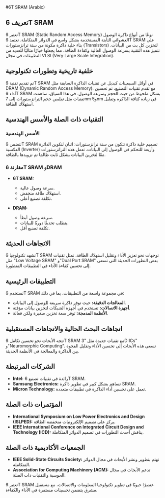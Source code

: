 #6T SRAM (Arabic)

## تعريف 6T SRAM
تعتبر 6T SRAM (Static Random Access Memory) نوعًا من أنواع ذاكرة الوصول العشوائي الثابتة المستخدمة بشكل واسع في الدوائر المتكاملة. تعتمد 6T SRAM على بناء خلية ذاكرة مكونة من ستة ترانزستورات (Transistors) لتخزين كل بت من البيانات. تتميز هذه التقنية بسرعة الوصول العالية وكفاءة الطاقة، مما يجعلها خيارًا مثاليًا للعديد من التطبيقات في مجال VLSI (Very Large Scale Integration).

## خلفية تاريخية وتطورات تكنولوجية
تم تقديم تقنية 6T SRAM في أوائل السبعينات كبديل عن تقنيات الذاكرة السابقة مثل DRAM (Dynamic Random Access Memory). مع تقدم تقنيات التصنيع، تم تحسين أداء 6T SRAM بشكل ملحوظ من حيث الحجم وسرعة الوصول. في هذا السياق، ساهمت تقنيات مثل تقليص حجم الترانزستورات إلى 7nm و5nm في زيادة كثافة الذاكرة وتقليل استهلاك الطاقة.

## التقنيات ذات الصلة والأسس الهندسية
### الأسس الهندسية
تتضمن 6T SRAM تصميم خلية ذاكرة تتكون من ستة ترانزستورات: اثنان لتكوين الدائرة العكسية (Inverter) وأربعة للتحكم في الوصول إلى البيانات. تعمل هذه الترانزستورات معًا لتخزين البيانات بشكل ثابت طالما تم تزويدها بالطاقة.

### مقارنة 6T SRAM وDRAM
- **6T SRAM:**
  - سرعة وصول عالية.
  - استهلاك طاقة منخفض.
  - تكلفة تصنيع أعلى.
  
- **DRAM:**
  - سرعة وصول أبطأ.
  - يتطلب تحديثًا دوريًا للبيانات.
  - تكلفة تصنيع أقل.

## الاتجاهات الحديثة
تشهد تكنولوجيا 6T SRAM توجهات نحو تعزيز الأداء وتقليل استهلاك الطاقة. تمثل تقنيات مثل "Low Voltage SRAM" و"Dual Port SRAM" بعض التطورات الحديثة التي تسعى إلى تحسين كفاءة الأداء في التطبيقات المتطورة.

## التطبيقات الرئيسية
تستخدم 6T SRAM في مجموعة واسعة من التطبيقات، بما في ذلك:
- **المعالجات الدقيقة:** حيث توفر ذاكرة سريعة للوصول إلى البيانات.
- **أجهزة الاتصالات:** تستخدم في أجهزة الشبكات لتخزين بيانات مؤقتة.
- **الأنظمة المدمجة:** توفر سعة تخزين صغيرة ولكن فعالة.

## اتجاهات البحث الحالية والاتجاهات المستقبلية
تتجه الأبحاث نحو تحسين تكامل 6T SRAM مع تقنيات جديدة مثل "3D ICs" و"Neuromorphic Computing". تسعى هذه الأبحاث إلى تحسين الأداء وتقليل الفجوة بين الذاكرة والمعالجة في الأنظمة الحديثة.

## الشركات المرتبطة
- **Intel:** رائدة في تقنيات تصنيع 6T SRAM.
- **Samsung Electronics:** تساهم بشكل كبير في تطوير ذاكرة SRAM.
- **Micron Technology:** تعمل على تحسين أداء الذاكرة في تطبيقات متعددة.

## المؤتمرات ذات الصلة
- **International Symposium on Low Power Electronics and Design (ISLPED):** يركز على تصميم الإلكترونيات منخفضة الطاقة.
- **IEEE International Conference on Integrated Circuit Design and Technology (ICD):** يناقش أحدث التطورات في تصميم الدوائر المتكاملة.

## الجمعيات الأكاديمية ذات الصلة
- **IEEE Solid-State Circuits Society:** تهتم بتطوير ونشر الأبحاث في مجال الدوائر المتكاملة.
- **Association for Computing Machinery (ACM):** تدعم الأبحاث في مجال الحوسبة والتقنيات ذات الصلة.

تعتبر 6T SRAM عنصرًا حيويًا في تطوير تكنولوجيا المعلومات والاتصالات، مع مستقبل مشرق يتضمن تحسينات مستمرة في الأداء والكفاءة.